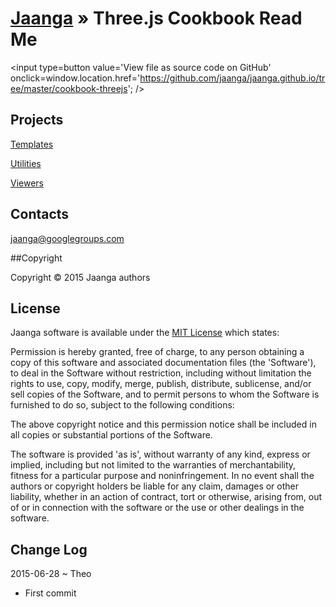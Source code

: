 
[Jaanga]( https://github.com/jaanga/jaanga.github.io ) &raquo;
Three.js Cookbook Read Me
===
<span style=display:none; >[View as web page]( http://jaanga.github.io/libs "View file as a web page." ) </span>
<input type=button value='View file as source code on GitHub' onclick=window.location.href='https://github.com/jaanga/jaanga.github.io/tree/master/cookbook-threejs'; />
## Projects

[Templates](  http://jaanga.github.io/cookbook-threejs/templates/ ) 

[Utilities]( http://jaanga.github.io/cookbook-threejs/utilities/ )

[Viewers](  http://jaanga.github.io/cookbook-threejs/viewers/ ) 


## Contacts

jaanga@googlegroups.com

##Copyright

Copyright © 2015 Jaanga authors


## License

Jaanga software is available under the [MIT License]( http://en.wikipedia.org/wiki/MIT_License) which states:

Permission is hereby granted, free of charge, to any person obtaining a copy of this software and associated documentation files (the 'Software'),
to deal in the Software without restriction, including without limitation the rights to use, copy, modify, merge, publish, distribute, sublicense, and/or sell copies of the Software, and to permit persons to whom the Software is furnished to do so, subject to the following conditions:

The above copyright notice and this permission notice shall be included in all copies or substantial portions of the Software.

The software is provided 'as is', without warranty of any kind, express or implied, including but not limited to the warranties of merchantability, fitness for a particular purpose and noninfringement.
In no event shall the authors or copyright holders be liable for any claim, damages or other liability, whether in an action of contract, tort or otherwise, arising from, out of or in connection with the software or the use or other dealings in the software.


## Change Log

2015-06-28 ~ Theo

* First commit
